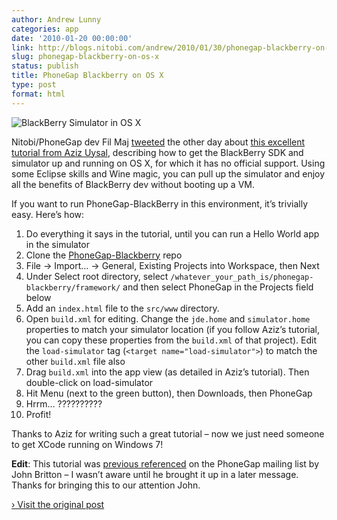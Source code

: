 ```yaml
---
author: Andrew Lunny
categories: app
date: '2010-01-20 00:00:00'
link: http://blogs.nitobi.com/andrew/2010/01/30/phonegap-blackberry-on-osx
slug: phonegap-blackberry-on-os-x
status: publish
title: PhoneGap Blackberry on OS X
type: post
format: html
---
```


![BlackBerry Simulator in OS X](http://blogs.nitobi.com/andrew/images/phonegap-blackberry-osx.png)

Nitobi/PhoneGap dev Fil Maj [tweeted](http://twitter.com) the other day about [this excellent tutorial from Aziz Uysal](http://www.azizuysal.com/2009/07/blackberry-development-on-mac-os-x.html), describing how to get the BlackBerry SDK and simulator up and running on OS X, for which it has no official support. Using some Eclipse skills and Wine magic, you can pull up the simulator and enjoy all the benefits of BlackBerry dev without booting up a VM.

If you want to run PhoneGap-BlackBerry in this environment, it’s trivially easy. Here’s how:

1. Do everything it says in the tutorial, until you can run a Hello World app in the simulator
1. Clone the [PhoneGap-Blackberry](http://github.com/phonegap/phonegap-blackberry) repo
1. File -> Import… -> General, Existing Projects into Workspace, then Next
1. Under Select root directory, select `/whatever_your_path_is/phonegap-blackberry/framework/` and then select PhoneGap in the Projects field below
1. Add an `index.html` file to the `src/www` directory.
1. Open `build.xml` for editing. Change the `jde.home` and `simulator.home` properties to match your simulator location (if you follow Aziz’s tutorial, you can copy these properties from the `build.xml` of that project). Edit the `load-simulator` tag (`<target name="load-simulator">`) to match the other `build.xml` file also
1. Drag `build.xml` into the app view (as detailed in Aziz’s tutorial). Then double-click on load-simulator
1. Hit Menu (next to the green button), then Downloads, then PhoneGap
1. Hrrm… ??????????
1. Profit!

Thanks to Aziz for writing such a great tutorial – now we just need someone to get XCode running on Windows 7!

**Edit**: This tutorial was [previous referenced](http://groups.google.com/group/phonegap/browse_thread/thread/ebd3681c8eefba3d/eb29373d7606be8f?lnk=gst&q=blackberry+os+x) on the PhoneGap mailing list by John Britton – I wasn’t aware until he brought it up in a later message. Thanks for bringing this to our attention John.

[› Visit the original post](http://blogs.nitobi.com/andrew/2010/01/30/phonegap-blackberry-on-osx)
